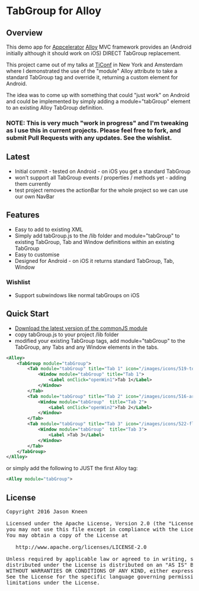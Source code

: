 # TabGroup for Alloy 

## Overview
This demo app for [Appcelerator](http://www.appcelerator.com) [Alloy](http://projects.appcelerator.com/alloy/docs/Alloy-bootstrap/index.html) MVC framework provides an (Android initially although it should work on iOS) DIRECT TabGroup replacement.

This project came out of my talks at [TiConf](http://www.ticonf.org) in New York and Amsterdam where I demonstrated the use of the "module" Alloy attribute to take a standard TabGroup tag and override it, returning a custom element for Android.

The idea was to come up with something that could "just work" on Android and could be implemented by simply adding a module="tabGroup" element to an existing Alloy TabGroup definition.

### NOTE: This is very much "work in progress" and I'm tweaking as I use this in current projects. Please feel free to fork, and submit Pull Requests with any updates. See the wishlist.

## Latest
* Initial commit - tested on Android - on iOS you get a standard TabGroup
* won't support all TabGroup events / properties / methods yet - adding them currently
* test project removes the actionBar for the whole project so we can use our own NavBar

## Features
* Easy to add to existing XML
* Simply add tabGroup.js to the /lib folder and module="tabGroup" to existing TabGroup, Tab and Window definitions within an existing TabGroup
* Easy to customise
* Designed for Android - on iOS it returns standard TabGroup, Tab, Window

### Wishlist
* Support subwindows like normal tabGroups on iOS


## Quick Start
* [Download the latest version of the commonJS module](https://github.com/jasonkneen/com.jasonkneen.tabdemo/blob/master/app/lib/tabGroup.js) 
* copy tabGroup.js to your project /lib folder
* modified your existing TabGroup tags, add module="tabGroup" to the TabGroup, any Tabs and any Window elements in the tabs.

```xml
<Alloy>
	<TabGroup module="tabGroup">
		<Tab module="tabGroup" title="Tab 1" icon="/images/icons/519-tools-1.png" activeIcon="/images/icons/519-tools-1_active.png" activeColor="#fff">
			<Window module="tabGroup" title="Tab 1">
				<Label onClick="openWin1">Tab 1</Label>
			</Window>
		</Tab>
		<Tab module="tabGroup" title="Tab 2" icon="/images/icons/516-archive-box.png" activeIcon="/images/icons/516-archive-box_active.png" activeColor="#fff">
			<Window module="tabGroup"  title="Tab 2">
				<Label onClick="openWin2">Tab 2</Label>
			</Window>
		</Tab>
		<Tab module="tabGroup" title="Tab 3" icon="/images/icons/522-floppy-disk.png" activeIcon="/images/icons/522-floppy-disk_active.png" activeColor="#fff">
			<Window module="tabGroup"  title="Tab 3">
				<Label >Tab 3</Label>
			</Window>
		</Tab>
	</TabGroup>
</Alloy>
```

or simply add the following to JUST the first Alloy tag:

```xml
<Alloy module="tabGroup">
```

## License

<pre>
Copyright 2016 Jason Kneen

Licensed under the Apache License, Version 2.0 (the "License");
you may not use this file except in compliance with the License.
You may obtain a copy of the License at

   http://www.apache.org/licenses/LICENSE-2.0

Unless required by applicable law or agreed to in writing, software
distributed under the License is distributed on an "AS IS" BASIS,
WITHOUT WARRANTIES OR CONDITIONS OF ANY KIND, either express or implied.
See the License for the specific language governing permissions and
limitations under the License.
</pre>
